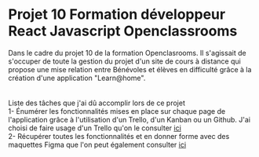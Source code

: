 # Projet 10 Formation développeur React Javascript Openclassrooms
Dans le cadre du projet 10 de la formation Openclasrooms. Il s'agissait de s'occuper de toute la gestion du projet d'un site de cours à distance qui propose une mise relation entre Bénévoles et élèves en difficulté grâce à la création d'une application "Learn@home".
<br>
<br>
<br>
Liste des tâches que j'ai dû accomplir lors de ce projet <br> 
1- Énumérer les fonctionnalités mises en place sur chaque page de l'application grâce à l'utilisation d'un Trello, d'un Kanban ou un Github. J'ai choisi de faire usage d'un Trello qu'on le consulter [ici](https://trello.com/b/BptxSvM5/learnhome)<br>
2- Récupérer toutes les fonctionnalités et en donner forme avec des maquettes Figma que l'on peut également consulter [ici](https://www.figma.com/file/tRLCtt324lmXv3dOjsTHPo/Projet-10-%3A-OC-Javascript-React?type=design&node-id=0-1&mode=design&t=UtYEA382lvSha3pS-0)